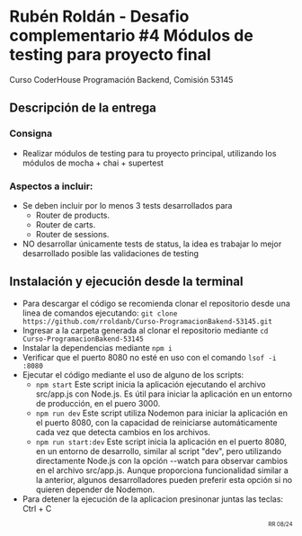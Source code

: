 # Rubén Roldán - Desafio complementario #4 Módulos de testing para proyecto final
Curso CoderHouse Programación Backend, Comisión 53145

## Descripción de la entrega

### Consigna
- Realizar módulos de testing para tu proyecto principal, utilizando los módulos de mocha + chai + supertest

### Aspectos a incluir:
- Se deben incluir por lo menos 3 tests desarrollados para
    - Router de products.
    - Router de carts.
    - Router de sessions.
- NO desarrollar únicamente tests de status, la idea es trabajar lo mejor desarrollado posible las validaciones de testing


## Instalación y ejecución desde la terminal
- Para descargar el código se recomienda clonar el repositorio desde una linea de comandos ejecutando: `git clone https://github.com/rroldanb/Curso-ProgramacionBakend-53145.git `
- Ingresar a la carpeta generada al clonar el repositorio mediante `cd Curso-ProgramacionBakend-53145`
- Instalar la dependencias mediante `npm i`
- Verificar que el puerto 8080 no esté en uso con el comando `lsof -i :8080`
- Ejecutar el código mediante el uso de alguno de los scripts:
    - `npm start` Este script inicia la aplicación ejecutando el archivo src/app.js con Node.js. Es útil para iniciar la aplicación en un entorno de producción, en el puero 3000.
    - `npm run dev` Este script utiliza Nodemon para iniciar la aplicación en el puerto 8080, con la capacidad de reiniciarse automáticamente cada vez que detecta cambios en los archivos.
    - `npm run start:dev` Este script inicia la aplicación en el puerto 8080, en un entorno de desarrollo, similar al script "dev", pero utilizando directamente Node.js con la opción --watch para observar cambios en el archivo src/app.js. Aunque proporciona funcionalidad similar a la anterior, algunos desarrolladores pueden preferir esta opción si no quieren depender de Nodemon.
- Para detener la ejecución de la aplicacion presinonar juntas las teclas: Ctrl + C




<div style="text-align: end;">
<span  style="font-size: 0.7em; "> RR 08/24 </span>
</div>